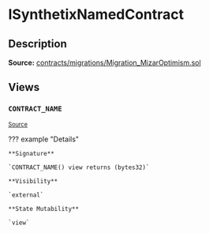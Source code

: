 # ISynthetixNamedContract

## Description

**Source:** [contracts/migrations/Migration_MizarOptimism.sol](https://github.com/Synthetixio/synthetix/tree/v2.65.0-alpha/contracts/migrations/Migration_MizarOptimism.sol)

## Views

### `CONTRACT_NAME`

<sub>[Source](https://github.com/Synthetixio/synthetix/tree/v2.65.0-alpha/contracts/migrations/Migration_MizarOptimism.sol#L11)</sub>

??? example "Details"

    **Signature**

    `CONTRACT_NAME() view returns (bytes32)`

    **Visibility**

    `external`

    **State Mutability**

    `view`
